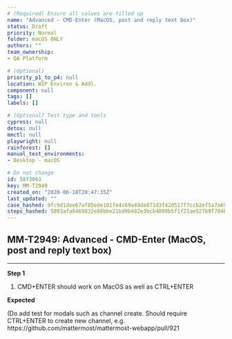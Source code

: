 ```yaml
---
# (Required) Ensure all values are filled up
name: "Advanced - CMD-Enter (MacOS, post and reply text box)"
status: Draft
priority: Normal
folder: macOS ONLY
authors: ""
team_ownership: 
- QA Platform

# (Optional)
priority_p1_to_p4: null
location: WIP Environ & Addl.
component: null
tags: []
labels: []

# (Optional) Test type and tools
cypress: null
detox: null
mmctl: null
playwright: null
rainforest: []
manual_test_environments: 
- Desktop - macOS

# Do not change
id: 5873063
key: MM-T2949
created_on: "2020-06-18T20:47:35Z"
last_updated: ""
case_hashed: 9fc9d1dee67af85ede101fe4c69a49de871d3f42d517f7ccb2ef5a7a69a2fa3693698fd9c5347a22afb66ecb4956792d
steps_hashed: 5893afa8469832e88bbe21bd9b482e3bcb4809b5f1f21ae527b9f784b5023b0d42619342f3543b090e74210f7fbfa65d
---
```


<!-- (Auto-generated) Based on frontmatter's "key" and "name" -->

## MM-T2949: Advanced - CMD-Enter (MacOS, post and reply text box)

---

**Step 1**

1. CMD+ENTER should work on MacOS as well as CTRL+ENTER

**Expected**

(Do add test for modals such as channel create. Should require CTRL+ENTER to create new channel, e.g.\
https\://github.com/mattermost/mattermost-webapp/pull/921
